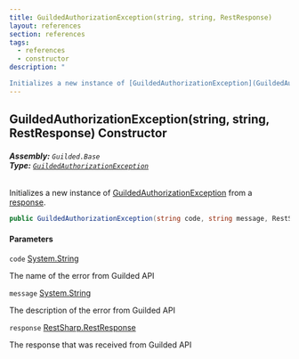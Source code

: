 ```yaml
---
title: GuildedAuthorizationException(string, string, RestResponse)
layout: references
section: references
tags:
  - references
  - constructor
description: "

Initializes a new instance of [GuildedAuthorizationException](GuildedAuthorizationException.md 'Guilded.Base.GuildedAuthorizationException') from a [response](GuildedAuthorizationException.GuildedAuthorizationException(string,string,RestResponse).md#Guilded.Base.GuildedAuthorizationException.GuildedAuthorizationException(string,string,RestSharp.RestResponse).response 'Guilded.Base.GuildedAuthorizationException.GuildedAuthorizationException(string, string, RestSharp.RestResponse).response')."
---
```


## GuildedAuthorizationException(string, string, RestResponse) Constructor
###### **Assembly:** `Guilded.Base`<br/>**Type:** [`GuildedAuthorizationException`](GuildedAuthorizationException.md 'Guilded.Base.GuildedAuthorizationException')

Initializes a new instance of [GuildedAuthorizationException](GuildedAuthorizationException.md 'Guilded.Base.GuildedAuthorizationException') from a [response](GuildedAuthorizationException.GuildedAuthorizationException(string,string,RestResponse).md#Guilded.Base.GuildedAuthorizationException.GuildedAuthorizationException(string,string,RestSharp.RestResponse).response 'Guilded.Base.GuildedAuthorizationException.GuildedAuthorizationException(string, string, RestSharp.RestResponse).response').

```csharp
public GuildedAuthorizationException(string code, string message, RestSharp.RestResponse response);
```
#### Parameters

<a name='Guilded.Base.GuildedAuthorizationException.GuildedAuthorizationException(string,string,RestSharp.RestResponse).code'></a>

`code` [System.String](https://docs.microsoft.com/en-us/dotnet/api/System.String 'System.String')

The name of the error from Guilded API

<a name='Guilded.Base.GuildedAuthorizationException.GuildedAuthorizationException(string,string,RestSharp.RestResponse).message'></a>

`message` [System.String](https://docs.microsoft.com/en-us/dotnet/api/System.String 'System.String')

The description of the error from Guilded API

<a name='Guilded.Base.GuildedAuthorizationException.GuildedAuthorizationException(string,string,RestSharp.RestResponse).response'></a>

`response` [RestSharp.RestResponse](https://docs.microsoft.com/en-us/dotnet/api/RestSharp.RestResponse 'RestSharp.RestResponse')

The response that was received from Guilded API